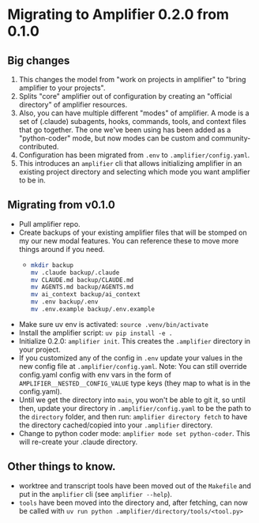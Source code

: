 # Migrating to Amplifier 0.2.0 from 0.1.0

## Big changes

1. This changes the model from "work on projects in amplifier" to "bring amplifier to your projects".
2. Splits "core" amplifier out of configuration by creating an "official directory" of amplifier resources.
3. Also, you can have multiple different "modes" of amplifier. A mode is a set of (.claude) subagents, hooks, commands, tools, and context files that go together. The one we've been using has been added as a "python-coder" mode, but now modes can be custom and community-contributed.
4. Configuration has been migrated from `.env` to `.amplifier/config.yaml`.
5. This introduces an `amplifier` cli that allows initializing amplifier in an existing project directory and selecting which mode you want amplifier to be in.

## Migrating from v0.1.0

- Pull amplifier repo.
- Create backups of your existing amplifier files that will be stomped on my our new modal features. You can reference these to move more things around if you need.
  - ```bash
    mkdir backup
    mv .claude backup/.claude
    mv CLAUDE.md backup/CLAUDE.md
    mv AGENTS.md backup/AGENTS.md
    mv ai_context backup/ai_context
    mv .env backup/.env
    mv .env.example backup/.env.example
    ```
- Make sure uv env is activated: `source .venv/bin/activate`
- Install the amplifier script: `uv pip install -e .`
- Initialize 0.2.0: `amplifier init`. This creates the `.amplifier` directory in your project.
- If you customized any of the config in `.env` update your values in the new config file at `.amplifier/config.yaml`. Note: You can still override config.yaml config with env vars in the form of `AMPLIFIER__NESTED__CONFIG_VALUE` type keys (they map to what is in the config.yaml).
- Until we get the directory into `main`, you won't be able to git it, so until then, update your directory in `.amplifier/config.yaml`  to be the path to the `directory` folder, and then run: `amplifier directory fetch` to have the directory cached/copied into your `.amplifier` directory.
- Change to python coder mode: `amplifier mode set python-coder`. This will re-create your .claude directory.

## Other things to know.

- worktree and transcript tools have been moved out of the `Makefile` and put in the `amplifier` cli (see `amplifier --help`).
- `tools` have been moved into the directory and, after fetching, can now be called with `uv run python .amplifier/directory/tools/<tool.py>`
